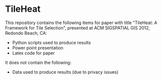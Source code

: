 # TileHeat

This repository contains the following items for paper with title "TileHeat: A Framework for Tile Selection", presented at ACM SIGSPATIAL GIS 2012, Redondo Beach, CA:

* Python scripts used to produce results
* Power point presentation
* Latex code for paper

It does not contain the following:

* Data used to produce results (due to privacy issues)

